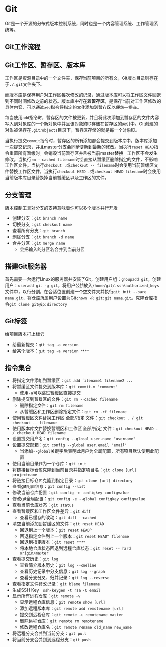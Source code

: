 # Git

Git是一个开源的分布式版本控制系统，同时也是一个内容管理系统、工作管理系统等。

## Git工作流程

## Git工作区、暂存区、版本库

工作区是资源目录中的一个文件夹，保存当前项目的所有文，Git版本目录则存在于`./.git`文件夹下。

而版本库是保存用户对工作区每次修改的记录，通过版本库可以将工作区文件回退到不同时间修改之前的状态。版本库中存在着**暂存区**，是保存当前对工作区修改的具体内容，可以通过`add`指令将指定的文件添加到暂存区以便统一提交。

每当使用`add`指令时，暂存区的文件被更新，并且将此次添加到暂存区的文件内容写入到对象库的一个新对象中并且该对象的ID存储在暂存区的索引中。Git创建的对象被保存在`.git/objects`目录下，暂存区存储的就是每一个对象ID。

当执行提交`commit`指令时，暂存区的所有添加都会提交到版本库中，版本库添加一次提交记录，并且master分支会同步更新到最新的修改。当执行`reset HEAD`指令重置所有暂缓时，会销毁当前暂存区并且被当前master替换，工作区不会发生修改。当执行`rm --cached filename`时会直接从暂缓区删除指定的文件，不影响工作区文件。当执行`checkout .`或`checkout -- filename`时会使用当前暂缓区文件替换工作区文件。当执行`checkout HEAD .`或`checkout HEAD filename`时会使用当前版本库目录替换掉当前暂缓区以及工作区的文件。

## 分支管理

版本控制工具对分支的支持意味着你可以多个版本并行开发

- 创建分支：`git branch name`
- 切换分支：`git checkout name`
- 查看所有分支：`git branch`
- 删除分支：`git branch -d name`
- 合并分区：`git merge name`
  - 会把输入的分区名合并到当前分区

## 搭建Git服务器

首先需要一台运行Linux的服务器并安装了Git，创建用户组：`groupadd git`，创建用户：`useradd git -g git`，将用户公钥放入`/home/git/.ssh/authorized_keys`文件中，以行分割。在合适位置创建一个空文件夹并执行`git init --bare name.git`，将仓库所属用户设置为Git`chown -R git:git name.git`。克隆仓库指令`git clone git@ip:directory`

## Git标签

给项目版本打上标记

- 给最新提交：`git tag -a version`
- 给某个版本：`gut tag -a version ****`

## 指令集合

- 将指定文件添加到暂缓区：`git add filename1 filename2 ...`
- 将暂缓区文件提交到版本库：`git commit-m "comment"`
  - 使用`-a`可以跳过暂缓区直接提交
- 删除提交到暂缓区的文件：`git rm --cached filename`
  - 删除指定文件：`git rm filename`
  - 从暂缓区和工作区删除指定文件：`git rm -rf filename`
- 使用暂缓区文件替换工作区 全部/指定 文件：`git checkout . / git checkout -- filename`
- 使用版本库文件替换暂缓区和工作区 全部/指定 文件：`git checkout HEAD . / checkout HEAD filename`
- 设置提交用户名：`git config --global user.name "username"`
- 设置提交邮箱：`git config --global user.email "email"`
  - 当添加`--global`关键字后表明此用户为全局配置，所有项目默认使用此配置
- 使用当前目录作为一个仓库：`git init`
- 将链接目标仓库克隆到当前目录并指定项目名：`git clone [url] projectname`
- 将链接目标仓库克隆到指定目录：`git clone [url] directory`
- 查看git配置信息：`git config --list`
- 修改当前仓库配置：`git config -e configkey configvalue`
- 修改git全局配置：`git config -e --global configkey configvalue`
- 查看当前仓库状态：`git status`
- 查看暂缓区和工作区文件差异：`git diff`
  - 查看已缓存的改动：`git diff --cached`
- 清空当前添加到暂缓区的文件：`git reset HEAD`
  - 回退到上一个版本：`git reset HEAD^`
  - 回退指定文件到上一个版本：`git reset HEAD^ filename`
  - 回退到指定版本：`git reset ****`
  - 将本地仓库状态回退到远程仓库状态：`git reset -- hard origin/master`
- 查看提交历史：`git log`
  - 查看简介版本历史：`git log --oneline`
  - 查看历史记录中分支信息：`git log --graph`
  - 查看分支分叉、归并记录：`git log --reverse`
- 查看指定文件修改记录：`git blame filename`
- 生成SSH Key：`ssh-keygen -t rsa -C email`
- 显示所有远程仓库：`git remote -v`
  - 显示远程仓库信息：`git remote show [url]`
  - 添加远程版本库：`git remote add remotename [url]`
  - 提交到远程仓库：`git remote -u remotename master`
  - 删除远程仓库：`git remote rm remotename`
  - 修改远程仓库名：`git remote rename old_name new_name`
- 将远程分支合并到当前分支：`git pull`
- 将当前分支合并到到远程分支：`git push`



